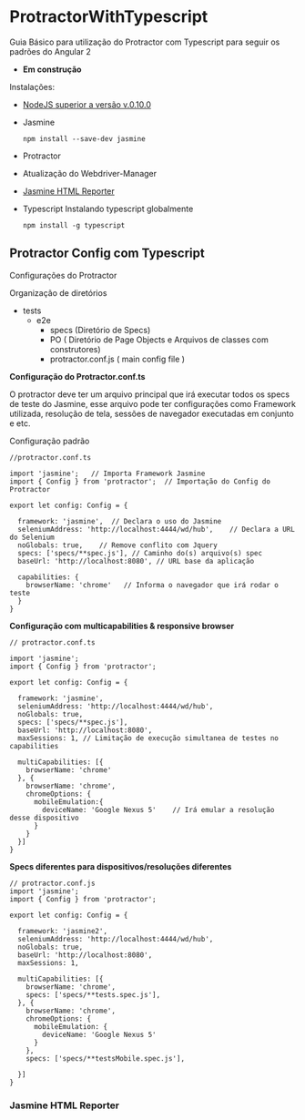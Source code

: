 # ProtractorWithTypescript
Guia Básico para utilização do Protractor com Typescript para seguir os padrões do Angular 2

 - **Em construção**


Instalações:

- [NodeJS superior a versão v.0.10.0](https://nodejs.org/en/)
- Jasmine
    ```
    npm install --save-dev jasmine
    
    ```
- Protractor 
- Atualização do Webdriver-Manager
- [Jasmine HTML Reporter ](https://www.npmjs.com/package/protractor-jasmine2-html-reporter)
- Typescript
    Instalando typescript globalmente
    
    ```
    npm install -g typescript
    
    ```


## Protractor Config com Typescript

Configurações do Protractor

Organização de diretórios

- tests
	- e2e
		- specs (Diretório de Specs)
		- PO ( Diretório de Page Objects e Arquivos de classes com construtores)
		- protractor.conf.js ( main config file )


**Configuração do Protractor.conf.ts**

O protractor deve ter um arquivo principal que irá executar todos os specs de teste do Jasmine, esse arquivo pode ter configurações como Framework utilizada, resolução de tela, sessões de navegador executadas em conjunto e etc.



Configuração padrão

```
//protractor.conf.ts

import 'jasmine';   // Importa Framework Jasmine
import { Config } from 'protractor';  // Importação do Config do Protractor

export let config: Config = {

  framework: 'jasmine',  // Declara o uso do Jasmine
  seleniumAddress: 'http://localhost:4444/wd/hub',    // Declara a URL do Selenium
  noGlobals: true,    // Remove conflito com Jquery
  specs: ['specs/**spec.js'], // Caminho do(s) arquivo(s) spec
  baseUrl: 'http://localhost:8080', // URL base da aplicação

  capabilities: {
    browserName: 'chrome'   // Informa o navegador que irá rodar o teste
  }
}

```


**Configuração com multicapabilities & responsive browser**


```
// protractor.conf.ts

import 'jasmine';
import { Config } from 'protractor';

export let config: Config = {

  framework: 'jasmine',
  seleniumAddress: 'http://localhost:4444/wd/hub',
  noGlobals: true,
  specs: ['specs/**spec.js'],
  baseUrl: 'http://localhost:8080',
  maxSessions: 1, // Limitação de execução simultanea de testes no capabilities

  multiCapabilities: [{
    browserName: 'chrome'
  }, {
    browserName: 'chrome',
    chromeOptions: {
      mobileEmulation:{
        deviceName: 'Google Nexus 5'    // Irá emular a resolução desse dispositivo 
      }
    }
  }]
}

```

**Specs diferentes para dispositivos/resoluções diferentes**

```
// protractor.conf.js
import 'jasmine';
import { Config } from 'protractor';

export let config: Config = {

  framework: 'jasmine2',
  seleniumAddress: 'http://localhost:4444/wd/hub',
  noGlobals: true,
  baseUrl: 'http://localhost:8080',
  maxSessions: 1,

  multiCapabilities: [{
    browserName: 'chrome',
    specs: ['specs/**tests.spec.js'],
  }, {
    browserName: 'chrome',
    chromeOptions: {
      mobileEmulation: {
        deviceName: 'Google Nexus 5'
      }
    },
    specs: ['specs/**testsMobile.spec.js'],

  }]
}

```

### Jasmine HTML Reporter










